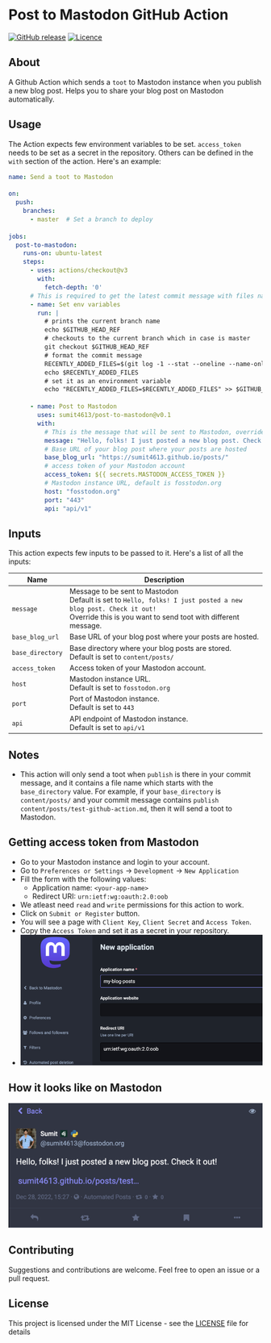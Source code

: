 # Post to Mastodon GitHub Action

[![GitHub
release](https://img.shields.io/github/release/sumit4613/post-to-mastodon.svg?style=flat-square)](https://github.com/sumit4613/post-to-mastodon/releases/latest)
[![Licence](https://img.shields.io/github/license/sumit4613/post-to-mastodon)](https://github.com/sumit4613/post-to-mastodon/blob/main/LICENSE)

## About

A Github Action which sends a `toot` to Mastodon instance when you publish a new blog post. Helps you to share your blog
post on Mastodon automatically.

## Usage

The Action expects few environment variables to be set. `access_token` needs to be set as a secret in the repository.
Others can be defined in the `with` section of the action. Here's an example:

```yml
name: Send a toot to Mastodon

on:
  push:
    branches:
      - master  # Set a branch to deploy

jobs:
  post-to-mastodon:
    runs-on: ubuntu-latest
    steps:
      - uses: actions/checkout@v3
        with:
          fetch-depth: '0'
      # This is required to get the latest commit message with files names
      - name: Set env variables
        run: |
          # prints the current branch name
          echo $GITHUB_HEAD_REF
          # checkouts to the current branch which in case is master
          git checkout $GITHUB_HEAD_REF
          # format the commit message
          RECENTLY_ADDED_FILES=$(git log -1 --stat --oneline --name-only | tr '\n' '|')
          echo $RECENTLY_ADDED_FILES
          # set it as an environment variable
          echo "RECENTLY_ADDED_FILES=$RECENTLY_ADDED_FILES" >> $GITHUB_ENV

      - name: Post to Mastodon
        uses: sumit4613/post-to-mastodon@v0.1
        with:
          # This is the message that will be sent to Mastodon, override it with your own message if you want
          message: "Hello, folks! I just posted a new blog post. Check it out!"
          # Base URL of your blog post where your posts are hosted
          base_blog_url: "https://sumit4613.github.io/posts/"
          # access token of your Mastodon account
          access_token: ${{ secrets.MASTODON_ACCESS_TOKEN }}
          # Mastodon instance URL, default is fosstodon.org
          host: "fosstodon.org"
          port: "443"
          api: "api/v1"
```

## Inputs

This action expects few inputs to be passed to it. Here's a list of all the inputs:

| Name             | Description                                                                                                                                                                             |
|------------------|-----------------------------------------------------------------------------------------------------------------------------------------------------------------------------------------|
| `message`        | Message to be sent to Mastodon<br/> Default is set to `Hello, folks! I just posted a new blog post. Check it out!` <br/> Override this is you want to send toot with different message. |
| `base_blog_url`  | Base URL of your blog post where your posts are hosted.                                                                                                                                 |
| `base_directory` | Base directory where your blog posts are stored.<br/> Default is set to `content/posts/`                                                                                                |
| `access_token`   | Access token of your Mastodon account.                                                                                                                                                  |
| `host`           | Mastodon instance URL. <br/> Default is set to `fosstodon.org`                                                                                                                          |
| `port`           | Port of Mastodon instance. <br/> Default is set to `443`                                                                                                                                |
| `api`            | API endpoint of Mastodon instance. <br/> Default is set to `api/v1`                                                                                                                     |

## Notes

- This action will only send a toot when `publish` is there in your commit message, and it contains a file name which
  starts with the `base_directory` value. For example, if your `base_directory` is `content/posts/` and your commit
  message contains `publish content/posts/test-github-action.md`, then it will send a toot to Mastodon.

## Getting access token from Mastodon

- Go to your Mastodon instance and login to your account.
- Go to `Preferences or Settings` -> `Development` -> `New Application`
- Fill the form with the following values:
    - Application name: `<your-app-name>`
    - Redirect URI: `urn:ietf:wg:oauth:2.0:oob`
- We atleast need `read` and `write` permissions for this action to work.
- Click on `Submit or Register` button.
- You will see a page with `Client Key`, `Client Secret` and `Access Token`.
- Copy the `Access Token` and set it as a secret in your repository.
- ![img.png](resources/create_new_app.png)

## How it looks like on Mastodon

![img.png](resources/mastodon_toot.png)

## Contributing

Suggestions and contributions are welcome. Feel free to open an issue or a pull request.

## License

This project is licensed under the MIT License - see the [LICENSE](LICENSE) file for details